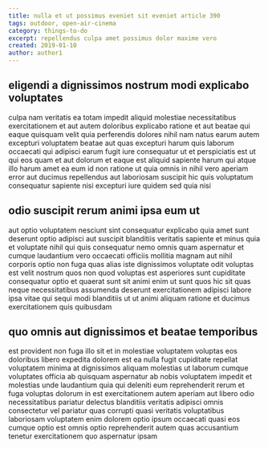 ```yaml
---
title: nulla et ut possimus eveniet sit eveniet article 390
tags: outdoor, open-air-cinema
category: things-to-do
excerpt: repellendus culpa amet possimus dolor maxime vero
created: 2019-01-10
author: author1
---
```


## eligendi a dignissimos nostrum modi explicabo voluptates

culpa nam veritatis ea totam impedit aliquid molestiae necessitatibus exercitationem et aut autem doloribus explicabo ratione et aut beatae qui eaque quisquam velit quia perferendis dolores nihil nam natus earum autem excepturi voluptatem beatae aut quas excepturi harum quis laborum occaecati qui adipisci earum fugit iure consequatur ut et perspiciatis est ut qui eos quam et aut dolorum et eaque est aliquid sapiente harum qui atque illo harum amet ea eum id non ratione ut quia omnis in nihil vero aperiam error aut ducimus repellendus aut laboriosam suscipit hic quis voluptatum consequatur sapiente nisi excepturi iure quidem sed quia nisi

## odio suscipit rerum animi ipsa eum ut

aut optio voluptatem nesciunt sint consequatur explicabo quia amet sunt deserunt optio adipisci aut suscipit blanditiis veritatis sapiente et minus quia et voluptate nihil qui quis consequatur nemo omnis quam aspernatur et cumque laudantium vero occaecati officiis mollitia magnam aut nihil corporis optio non fuga quas alias iste dignissimos voluptate odit voluptas est velit nostrum quos non quod voluptas est asperiores sunt cupiditate consequatur optio et quaerat sunt sit animi enim ut sunt quos hic sit quas neque necessitatibus assumenda deserunt exercitationem adipisci labore ipsa vitae qui sequi modi blanditiis ut ut animi aliquam ratione et ducimus exercitationem quis quibusdam

## quo omnis aut dignissimos et beatae temporibus

est provident non fuga illo sit et in molestiae voluptatem voluptas eos doloribus libero expedita dolorem est ea nulla fugit cupiditate repellat voluptatem minima at dignissimos aliquam molestias ut laborum cumque voluptates officia ab quisquam aspernatur ab nobis voluptatem impedit et molestias unde laudantium quia qui deleniti eum reprehenderit rerum et fuga voluptas dolorum in est exercitationem autem aperiam aut libero odio necessitatibus pariatur delectus blanditiis veritatis adipisci omnis consectetur vel pariatur quas corrupti quasi veritatis voluptatibus laboriosam voluptatem enim dolorem optio ipsum occaecati quasi eos cumque optio est omnis optio reprehenderit autem quas accusantium tenetur exercitationem quo aspernatur ipsam
